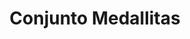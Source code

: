---
title: Conjunto Medallitas
date: 
draft: false

# descripcion
description : Conjunto de plata 925 y microcubics súper delicados. Incluye cadena, dije y aros. Largo de la cadena a elección en 40, 45 o 50cm

materials: Plata 1060

color: 

dimensions: 

code: 06-27-1734

type: "Conjuntos"

categories: []

price: $11.050,00

price_eftvo: $9.390,00

# Images
# first image will be shown in the product page
images:
  # - image: "images/path_to_image"
  # La ubicacion de las imagenes es imagenes/Conjuntos/Conjuntos.Cadena, aros y dije/06-27-1734-conjunto-medallitas
  - image: "./images/conjuntos/cadena,_aros_y_dije/06-27-1734-conjunto-medallitas.jpg"
---